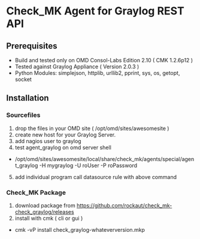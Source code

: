 # Check_MK Agent for Graylog REST API

## Prerequisites
- Build and tested only on OMD Consol-Labs Edition 2.10 ( CMK 1.2.6p12 )
- Tested against Graylog Appliance ( Version 2.0.3 )
- Python Modules: simplejson, httplib, urllib2, pprint, sys, os, getopt, socket

## Installation

### Sourcefiles

1. drop the files in your OMD site ( /opt/omd/sites/awesomesite )
2. create new host for your Graylog Server.
3. add nagios user to graylog
4. test agent_graylog on omd server shell
 * /opt/omd/sites/awesomesite/local/share/check_mk/agents/special/agent_graylog -H mygraylog -U roUser -P roPassword
5. add individual program call datasource rule with above command

### Check_MK Package

1. download package from https://github.com/rockaut/check_mk-check_graylog/releases
2. install with cmk ( cli or gui )
 * cmk -vP install check_graylog-whateverversion.mkp

